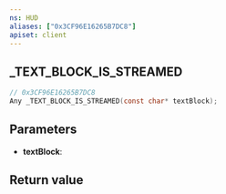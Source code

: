 ```yaml
---
ns: HUD
aliases: ["0x3CF96E16265B7DC8"]
apiset: client
---
```

## _TEXT_BLOCK_IS_STREAMED

```c
// 0x3CF96E16265B7DC8
Any _TEXT_BLOCK_IS_STREAMED(const char* textBlock);
```


## Parameters
* **textBlock**:

## Return value

